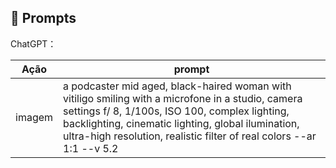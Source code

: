 ## 🧠 Prompts


ChatGPT：

|   Ação   | prompt                                                                                                                                                                                                                                                                         |
| :------: | ------------------------------------------------------------------------------------------------------------------------------------------------------------------------------------------------------------------------------------------------------------------------------ |
|  imagem  | a podcaster mid aged, black-haired woman with vitiligo smiling with a microfone in a studio, camera settings f/ 8, 1/100s, ISO 100, complex lighting, backlighting, cinematic lighting, global ilumination, ultra-high resolution, realistic filter of real colors --ar 1:1 --v 5.2

